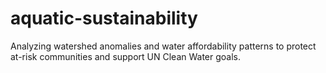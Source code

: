 # aquatic-sustainability
Analyzing watershed anomalies and water affordability patterns to protect at-risk communities and support UN Clean Water goals.
